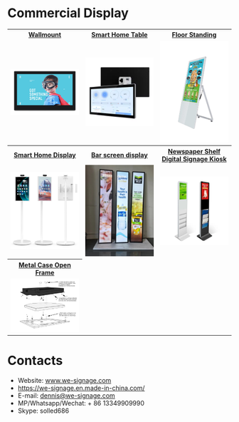 # Commercial Display


<table textalign="center">
<tr>
    <th><a href="./Wallmount/">Wallmount</a></th>
    <th><a href="./Smart-Home-Table/">Smart Home Table</a></th>
    <th><a href="./Floor-Standing/">Floor Standing</a></th>
    
</tr>
<tr>
    <td width="33.33%"><a href="./Wallmount/"><img src="./img/1.jpg" width="100%" height="auto"/></a></td>
    <td width="33.33%"><a href="./Smart-Home-Table/"><img src="./img/s-h-table.png" width="100%" height="auto"/></a></td>
    <td width="33.33%"><a href="./Floor-Standing/"><img src="./img/3.jpg" width="100%" height="auto"/></a></td>
</tr>
<tr>
     <th><a href="./Smart-Home-Display/">Smart Home Display</a></th>
  <th><a href="./bar-screen/">Bar screen display</a></th>
  <th><a href="./newspaper-shelf-digital-signage-kiosk/">Newspaper Shelf Digital Signage Kiosk</a></th>
</tr>
<tr>
    <td width="33.33%"><a href="./Smart-Home-Display/"><img src="./img/5.jpg" width="100%" height="auto"/></a></td>
    <td width="33.33%"><a href="./bar-screen/"><img src="./img/4.jpg" width="100%" height="auto"/></a></td>
    <td width="33.33%"><a href="./newspaper-shelf-digital-signage-kiosk/"><img src="./img/6.png" width="auto" height="auto"/></a></td>
  
</tr>
<tr><th><a href="./Metal-Case-Open-Frame/">Metal Case Open Frame</a></th></tr>
<tr>
    <td width="33.33%"><a href="./Metal-Case-Open-Frame/"><img src="./img/2.jpg" width="100%" height="auto"/></a></td>
</tr>
</table>

# Contacts

- Website: www.we-signage.com
- https://we-signage.en.made-in-china.com/
- E-mail: dennis@we-signage.com
- MP/Whatsapp/Wechat: + 86 13349909990
- Skype: solled686
